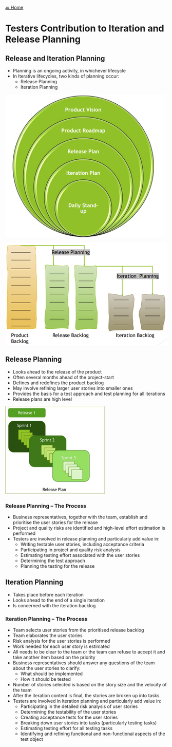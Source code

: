 [🔙 Home](../home.md)

# Testers Contribution to Iteration and Release Planning

## Release and Iteration Planning

* Planning is an ongoing activity, in whichever lifecycle
* In Iterative lifecycles, two kinds of planning occur:
  * Release Planning
  * Iteration Planning

![image4.png](assets/image4.png)

![image5.png](assets/image5.png)

## Release Planning

* Looks ahead to the release of the product
* Often several months ahead of the project-start
* Defines and redefines the product backlog
* May involve refining larger user stories into smaller ones
* Provides the basis for a test approach and test planning for all iterations
* Release plans are high level

![image6.png](assets/image6.png)

### Release Planning – The Process

* Business representatives, together with the team, establish and prioritise the user stories for the release
* Project and quality risks are identified and high-level effort estimation is performed
* Testers are involved in release planning and particularly add value in:
  * Writing testable user stories, including acceptance criteria
  * Participating in project and quality risk analysis
  * Estimating testing effort associated with the user stories
  * Determining the test approach
  * Planning the testing for the release

## Iteration Planning
* Takes place before each iteration
* Looks ahead to the end of a single iteration
* Is concerned with the iteration backlog

### Iteration Planning – The Process
* Team selects user stories from the prioritised release backlog
* Team elaborates the user stories
* Risk analysis for the user stories is performed
* Work needed for each user story is estimated
* All needs to be clear to the team or the team can refuse to accept it and take another item based on the priority
* Business representatives should answer any questions of the team about the user stories to clarify:
  * What should be implemented
  * How it should be tested
* Number of stories selected is based on the story size and the velocity of the
  team
* After the iteration content is final, the stories are broken up into tasks
* Testers are involved in iteration planning and particularly add value in:
  * Participating in the detailed risk analysis of user stories
  * Determining the testability of the user stories
  * Creating acceptance tests for the user stories
  * Breaking down user stories into tasks (particularly testing tasks)
  * Estimating testing effort for all testing tasks
  * Identifying and refining functional and non-functional aspects of the test object